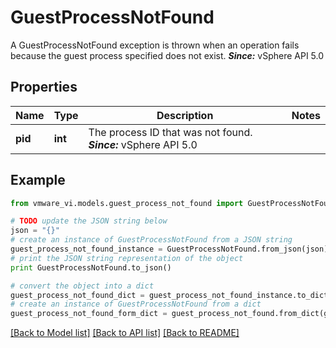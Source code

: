 # GuestProcessNotFound

A GuestProcessNotFound exception is thrown when an operation fails because the guest process specified does not exist.  ***Since:*** vSphere API 5.0 

## Properties
Name | Type | Description | Notes
------------ | ------------- | ------------- | -------------
**pid** | **int** | The process ID that was not found.  ***Since:*** vSphere API 5.0  | 

## Example

```python
from vmware_vi.models.guest_process_not_found import GuestProcessNotFound

# TODO update the JSON string below
json = "{}"
# create an instance of GuestProcessNotFound from a JSON string
guest_process_not_found_instance = GuestProcessNotFound.from_json(json)
# print the JSON string representation of the object
print GuestProcessNotFound.to_json()

# convert the object into a dict
guest_process_not_found_dict = guest_process_not_found_instance.to_dict()
# create an instance of GuestProcessNotFound from a dict
guest_process_not_found_form_dict = guest_process_not_found.from_dict(guest_process_not_found_dict)
```
[[Back to Model list]](../README.md#documentation-for-models) [[Back to API list]](../README.md#documentation-for-api-endpoints) [[Back to README]](../README.md)


